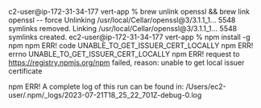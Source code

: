 
c2-user@ip-172-31-34-177 vert-app % brew unlink openssl && brew link openssl --
force
Unlinking /usr/local/Cellar/openssl@3/3.1.1_1... 5548 symlinks removed.
Linking /usr/local/Cellar/openssl@3/3.1.1_1... 5548 symlinks created.
ec2-user@ip-172-31-34-177 vert-app % npm install -g npm 
npm ERR! code UNABLE_TO_GET_ISSUER_CERT_LOCALLY
npm ERR! errno UNABLE_TO_GET_ISSUER_CERT_LOCALLY
npm ERR! request to https://registry.npmjs.org/npm failed, reason: unable to get local issuer certificate

npm ERR! A complete log of this run can be found in: /Users/ec2-user/.npm/_logs/2023-07-21T18_25_22_701Z-debug-0.log
